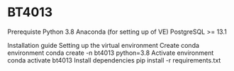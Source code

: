 # BT4013

Prerequiste
Python 3.8
Anaconda (for setting up of VE)
PostgreSQL >= 13.1

Installation guide
Setting up the virtual environment
Create conda environment conda create -n bt4013 python=3.8
Activate environment conda activate bt4013
Install dependencies pip install -r requirements.txt
